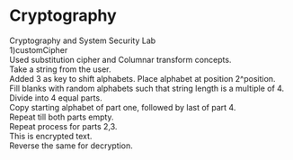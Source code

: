 # Cryptography
Cryptography and System Security Lab</br>
1)customCipher</br>
  Used substitution cipher and Columnar transform concepts.</br>
  Take a string from the user. </br>
  Added 3 as key to shift alphabets. 
  Place alphabet at position 2^position.</br> 
  Fill blanks with random alphabets such that string length is a multiple of 4. </br>
  Divide into 4 equal parts. </br>
  Copy starting alphabet of part one, followed by last of part 4.</br>
  Repeat till both parts empty.</br>
  Repeat process for parts 2,3.</br>
  This is encrypted text.</br>
  Reverse the same for decryption.</br>
